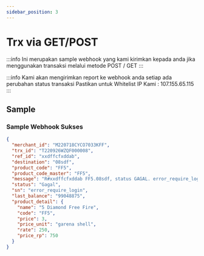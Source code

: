```yaml
---
sidebar_position: 3
---
```


# Trx via GET/POST

:::info
Ini merupakan sample webhook yang kami kirimkan kepada anda jika menggunakan transaksi melalui metode POST / GET
:::

:::info
Kami akan mengirimkan report ke webhook anda setiap ada perubahan status transaksi Pastikan untuk Whitelist IP Kami : 107.155.65.115
:::



## Sample

### Sample Webhook Sukses

```json
{
  "merchant_id": "M220718CYCO7033KFF",
  "trx_id": "T220926WZQF000008",
  "ref_id": "xxdffcfxddab",
  "destination": "08sdf",
  "product_code": "FF5",
  "product_code_master": "FF5",
  "message": "R#xxdffcfxddab FF5.08sdf, status GAGAL. error_require_login. Sisa saldo 99048875",
  "status": "Gagal",
  "sn": "error_require_login",
  "last_balance": "99048875",
  "product_detail": {
    "name": "5 Diamond Free Fire",
    "code": "FF5",
    "price": 3,
    "price_unit": "garena shell",
    "rate": 250,
    "price_rp": 750
  }
}
```


